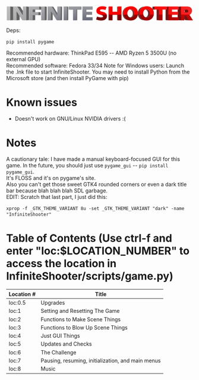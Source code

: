 ![InfiniteShooter](InfiniteShooter/models/renders/logo.png)

Deps:
```
pip install pygame
```

Recommended hardware: ThinkPad E595 -- AMD Ryzen 5 3500U (no external GPU)  
Recommended software: Fedora 33/34
Note for Windows users: Launch the .lnk file to start InfiniteShooter. You may need to install Python from the Microsoft store (and then install PyGame with pip)

# Known issues
- Doesn't work on GNU/Linux NVIDIA drivers :(

# Notes
A cautionary tale: I have made a manual keyboard-focused GUI for this game. In the future, you should just use ``pygame_gui`` -- ``pip install pygame_gui``.  
It's FLOSS and it's on pygame's site.  
Also you can't get those sweet GTK4 rounded corners or even a dark title bar because blah blah blah SDL garbage.  
EDIT: Scratch that last part, I just did this:
```
xprop -f _GTK_THEME_VARIANT 8u -set _GTK_THEME_VARIANT "dark" -name "InfiniteShooter"
```

# Table of Contents (Use ctrl-f and enter "loc:$LOCATION_NUMBER" to access the location in InfiniteShooter/scripts/game.py)
| Location # | Title                                             |
| ---------- | ------------------------------------------------- |
| loc:0.5    | Upgrades                                          |
| loc:1      | Setting and Resetting The Game                    |
| loc:2      | Functions to Make Scene Things                    |
| loc:3      | Functions to Blow Up Scene Things                 |
| loc:4      | Just GUI Things                                   |
| loc:5      | Updates and Checks                                |
| loc:6      | The Challenge                                     |
| loc:7      | Pausing, resuming, initialization, and main menus |
| loc:8      | Music                                             |
